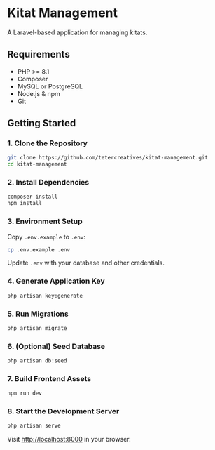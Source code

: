 # Kitat Management

A Laravel-based application for managing kitats.

## Requirements

- PHP >= 8.1
- Composer
- MySQL or PostgreSQL
- Node.js & npm
- Git

## Getting Started

### 1. Clone the Repository

```bash
git clone https://github.com/tetercreatives/kitat-management.git
cd kitat-management
```

### 2. Install Dependencies

```bash
composer install
npm install
```

### 3. Environment Setup

Copy `.env.example` to `.env`:

```bash
cp .env.example .env
```

Update `.env` with your database and other credentials.

### 4. Generate Application Key

```bash
php artisan key:generate
```

### 5. Run Migrations

```bash
php artisan migrate
```

### 6. (Optional) Seed Database

```bash
php artisan db:seed
```

### 7. Build Frontend Assets

```bash
npm run dev
```

### 8. Start the Development Server

```bash
php artisan serve
```

Visit [http://localhost:8000](http://localhost:8000) in your browser.


